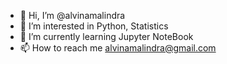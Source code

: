 - 👋 Hi, I’m @alvinamalindra
- 👀 I’m interested in Python, Statistics
- 🌱 I’m currently learning Jupyter NoteBook
- 📫 How to reach me alvinamalindra@gmail.com
